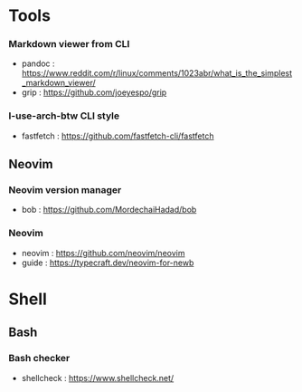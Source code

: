 # Tools

### Markdown viewer from CLI

- pandoc : https://www.reddit.com/r/linux/comments/1023abr/what_is_the_simplest_markdown_viewer/
- grip : https://github.com/joeyespo/grip

### I-use-arch-btw CLI style
- fastfetch : https://github.com/fastfetch-cli/fastfetch


## Neovim

### Neovim version manager
- bob : https://github.com/MordechaiHadad/bob

### Neovim
- neovim : https://github.com/neovim/neovim
- guide : https://typecraft.dev/neovim-for-newb

# Shell

## Bash

### Bash checker
- shellcheck : https://www.shellcheck.net/
